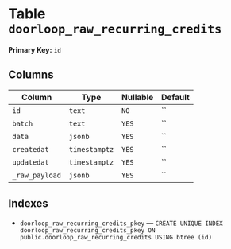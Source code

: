 # Table `doorloop_raw_recurring_credits`

**Primary Key:** `id`

## Columns

| Column | Type | Nullable | Default |
|---|---|---|---|
| `id` | `text` | `NO` | `` |
| `batch` | `text` | `YES` | `` |
| `data` | `jsonb` | `YES` | `` |
| `createdat` | `timestamptz` | `YES` | `` |
| `updatedat` | `timestamptz` | `YES` | `` |
| `_raw_payload` | `jsonb` | `YES` | `` |

## Indexes

- `doorloop_raw_recurring_credits_pkey` — `CREATE UNIQUE INDEX doorloop_raw_recurring_credits_pkey ON public.doorloop_raw_recurring_credits USING btree (id)`